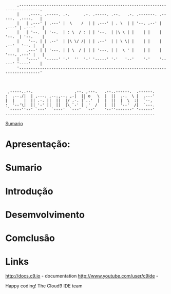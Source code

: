      
         .-------------------------------------------------------------------------------.
         |    .----. .-----. .-.      .-. .-----. .--.   .-. .-------. .-----.  .----.   |
         |   | .---' | .---' |  \    /  | | .---' | . \  | | '--. .--' | .---' | .---'   |
         |   | '--.  | '--.  | : \  / : | | '--.  | |\ \ | |    | |    | '--.  | '--.    |
         |    '--. | | .--'  | |\ \/ /| | | .--'  | | \ \| |    | |    | .--'   '--. |   |
         |   .---' | | '---. | | \  / | | | '---. | |  \ ' |    | |    | '---. .---' |   |
         |   '----'  '-----' '-'  ''  '-' '-----' '-'   '--'    '-'    '-----' '----'    |
         '-------------------------------------------------------------------------------'
       


<a style="color:white">.</a>


     ,-----..--.                  ,--. ,---.   .--..------.  .------.
    :  .--./|  | ,---. ,--.,--. ,-|  || o   \  |  ||  .-.  \ |  .---'
    |  |    |  || .-. ||  ||  |/ .-. |`..'  |  |  ||  |  \  :|  `--, 
    :  '--'\|  || '-' ||  ||  |\ `-' | .'  /   |  ||  '--'  /|  `---.
     `-----''--' `---'  `----'  `---'  `--'    '--''-------' '------'
    ----------------------------------------------------------------- 


<a href="#sumario">Sumario</a>
# Apresentação:

# Sumario

# Introdução

# Desemvolvimento

# Comclusão

# Links
http://docs.c9.io - documentation
http://www.youtube.com/user/c9ide - 

Happy coding!
The Cloud9 IDE team